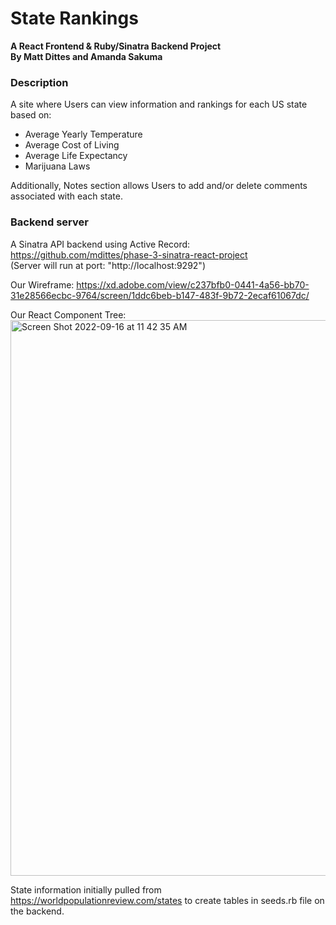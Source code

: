 # State Rankings

**A React Frontend & Ruby/Sinatra Backend Project <br />
By Matt Dittes and Amanda Sakuma**

### Description

A site where Users can view information and rankings for each US state based on:

- Average Yearly Temperature
- Average Cost of Living
- Average Life Expectancy
- Marijuana Laws

Additionally, Notes section allows Users to add and/or delete comments associated with each state.

### Backend server

A Sinatra API backend using Active Record: <br />
https://github.com/mdittes/phase-3-sinatra-react-project <br />
(Server will run at port: "http://localhost:9292")

Our Wireframe:
https://xd.adobe.com/view/c237bfb0-0441-4a56-bb70-31e28566ecbc-9764/screen/1ddc6beb-b147-483f-9b72-2ecaf61067dc/

Our React Component Tree:
<img width="889" alt="Screen Shot 2022-09-16 at 11 42 35 AM" src="https://user-images.githubusercontent.com/108034440/190678453-27d9e7d4-9879-48b3-afb9-7d2d27912ab1.png">

State information initially pulled from https://worldpopulationreview.com/states to create tables in seeds.rb file on the backend.
